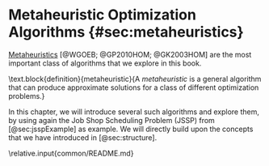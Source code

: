 # Metaheuristic Optimization Algorithms {#sec:metaheuristics}

[Metaheuristics](http://en.wikipedia.org/wiki/Metaheuristic)&nbsp;[@WGOEB; @GP2010HOM; @GK2003HOM] are the most important class of algorithms that we explore in this book.

\text.block{definition}{metaheuristic}{A *metaheuristic* is a general algorithm that can produce approximate solutions for a class of different optimization problems.}

In this chapter, we will introduce several such algorithms and explore them, by using again the Job Shop Scheduling Problem (JSSP) from [@sec:jsspExample] as example.
We will directly build upon the concepts that we have introduced in [@sec:structure].

\relative.input{common/README.md}